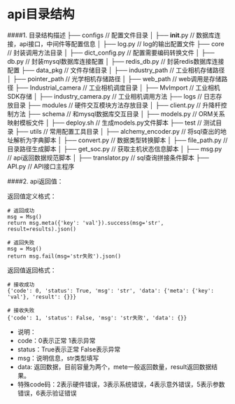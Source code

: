 # api目录结构

####1. 目录结构描述 
├──  configs               // 配置文件目录
│    ├──  __init__.py        // 数据库连接，api接口，中间件等配置信息
│    ├──  log.py             // log的输出配置文件
├──  core                  // 封装调用方法目录
│    ├──  dict_config.py     // 配置需要编码转换文件
│    ├──  db.py              // 封装mysql数据库连接配置
│    ├──  redis_db.py        // 封装redis数据库连接配置
├──  data_pkg              // 文件存储目录
│    ├──  industry_path      // 工业相机存储路径
│    ├──  pointer_path       // 光学相机存储路径
│    ├──  web_path           // web调用是存储路径
├──  Industrial_camera     // 工业相机调度目录
│    ├──  MvImport           // 工业相机SDK存储
│    ├──  industry_camera.py // 工业相机调用方法
├──  logs                  // 日志存放目录
├──  modules               // 硬件交互模块方法存放目录
│    ├──  client.py          // 升降杆控制方法
├──  schema                // 和mysql数据库交互目录
│    ├──  models.py          // ORM关系映射模板文件
│    ├──  deploy.sh          // 生成models.py文件脚本
├──  test                  // 测试目录
├──  utils                 // 常用配置工具目录
│    ├──  alchemy_encoder.py  // 将sql查出的地址解析为字典脚本
│    ├──  convert.py          // 数据类型转换脚本
│    ├──  file_path.py        // 目录路径生成脚本
│    ├──  get_soc.py          // 获取主机状态信息脚本
│    ├──  msg.py              // api返回数据规范脚本
│    ├──  translator.py       // sql查询拼接条件脚本
├──  API.py                // API接口主程序


####2. api返回值：

返回值定义格式：
```python3
# 返回成功
msg = Msg()
return msg.meta({'key': 'val'}).success(msg='str', result=results).json()

# 返回失败
msg = Msg()
return msg.fail(msg='str失败').json()
```

返回值返回格式：
```python3
# 接收成功
{'code': 0, 'status': True, 'msg': 'str', 'data': {'meta': {'key': 'val'}, 'result': {}}}

# 接收失败
{'code': 1, 'status': False, 'msg': 'str失败', 'data': {}}
```
- 说明： 
- code：0表示正常 1表示异常 
- status：True表示正常 False表示异常
- msg：说明信息，str类型填写
- data: 返回数据，目前容量为两个，mete一般返回数量，result返回数据结果。
- 特殊code码：2表示硬件错误，3表示系统错误，4表示意外错误，5表示参数错误，6表示验证错误




